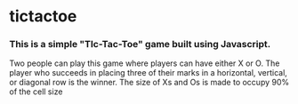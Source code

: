 # tictactoe

### This is a simple "TIc-Tac-Toe" game built using Javascript. 

Two people can play this game where players can have either X or O. The player who succeeds in placing three of their marks in a horizontal, vertical, or diagonal row is the winner.
The size of Xs and Os is made to occupy 90% of the cell size
